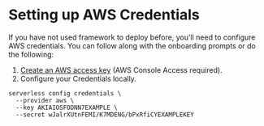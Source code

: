 <!--
title: Setting up Credentials
menuText: Setting up Credentials
description: Setting up AWS Credentials for Serverless Framework
menuOrder: 5
-->

# Setting up AWS Credentials
If you have not used framework to deploy before, you'll need to configure AWS
credentials. You can follow along with the onboarding prompts or do the
following:

1. [Create an AWS access key](https://www.serverless.com/framework/docs/providers/aws/guide/credentials#create-an-iam-user-and-access-key)
(AWS Console Access required).
2. Configure your Credentials locally.

```text
serverless config credentials \
  --provider aws \
  --key AKIAIOSFODNN7EXAMPLE \
  --secret wJalrXUtnFEMI/K7MDENG/bPxRfiCYEXAMPLEKEY
```